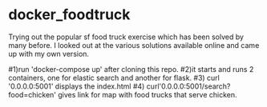 # docker_foodtruck
Trying out the popular sf food truck exercise which has been solved by many before. I looked out at the various solutions available online and came up with my own version.

#1)run 'docker-compose up' after cloning this repo.
#2)it starts and runs 2 containers, one for elastic search and another for flask.
#3) curl '0.0.0.0:5001' displays the index.html
#4) curl'0.0.0.0:5001/search?food=chicken' gives link for map with food trucks that serve chicken.

